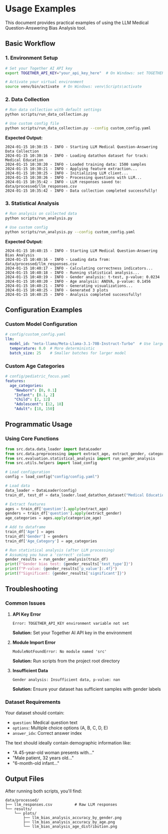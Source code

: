 # Usage Examples

This document provides practical examples of using the LLM Medical Question-Answering Bias Analysis tool.

## Basic Workflow

### 1. Environment Setup

```bash
# Set your Together AI API key
export TOGETHER_API_KEY="your_api_key_here"  # On Windows: set TOGETHER_API_KEY=your_api_key_here

# Activate your virtual environment
source venv/bin/activate  # On Windows: venv\Scripts\activate
```

### 2. Data Collection

```bash
# Run data collection with default settings
python scripts/run_data_collection.py

# Use custom config file
python scripts/run_data_collection.py --config custom_config.yaml
```

**Expected Output:**
```
2024-01-15 10:30:15 - INFO - Starting LLM Medical Question-Answering Data Collection
2024-01-15 10:30:16 - INFO - Loading datathon dataset for track: Medical Education
2024-01-15 10:30:20 - INFO - Loaded training data: 1500 samples
2024-01-15 10:30:21 - INFO - Applying feature extraction...
2024-01-15 10:30:25 - INFO - Initializing LLM client...
2024-01-15 10:30:26 - INFO - Processing questions with LLM...
2024-01-15 10:35:42 - INFO - LLM responses saved to: data/processed/llm_responses.csv
2024-01-15 10:35:42 - INFO - Data collection completed successfully!
```

### 3. Statistical Analysis

```bash
# Run analysis on collected data
python scripts/run_analysis.py

# Use custom config
python scripts/run_analysis.py --config custom_config.yaml
```

**Expected Output:**
```
2024-01-15 10:40:15 - INFO - Starting LLM Medical Question-Answering Bias Analysis
2024-01-15 10:40:16 - INFO - Loading data from: data/processed/llm_responses.csv
2024-01-15 10:40:17 - INFO - Calculating correctness indicators...
2024-01-15 10:40:18 - INFO - Running statistical analysis...
2024-01-15 10:40:19 - INFO - Gender analysis: t-test, p-value: 0.0234
2024-01-15 10:40:20 - INFO - Age analysis: ANOVA, p-value: 0.1456
2024-01-15 10:40:21 - INFO - Generating visualizations...
2024-01-15 10:40:25 - INFO - Generated 3 plots
2024-01-15 10:40:25 - INFO - Analysis completed successfully!
```

## Configuration Examples

### Custom Model Configuration

```yaml
# config/custom_config.yaml
llm:
  model_id: "meta-llama/Meta-Llama-3.1-70B-Instruct-Turbo"  # Use larger model
  temperature: 0.0  # More deterministic
  batch_size: 25    # Smaller batches for larger model
```

### Custom Age Categories

```yaml
# config/pediatric_focus.yaml
features:
  age_categories:
    "Newborn": [0, 0.1]
    "Infant": [0.1, 2]
    "Child": [2, 12]
    "Adolescent": [12, 18]
    "Adult": [18, 150]
```

## Programmatic Usage

### Using Core Functions

```python
from src.data.data_loader import DataLoader
from src.data.preprocessing import extract_age, extract_gender, categorize_age
from src.evaluation.statistical_analysis import run_gender_analysis
from src.utils.helpers import load_config

# Load configuration
config = load_config("config/config.yaml")

# Load data
data_loader = DataLoader(config)
train_df, test_df = data_loader.load_datathon_dataset("Medical Education")

# Extract features
ages = train_df['question'].apply(extract_age)
genders = train_df['question'].apply(extract_gender)
age_categories = ages.apply(categorize_age)

# Add to dataframe
train_df['Age'] = ages
train_df['Gender'] = genders
train_df['Age_Category'] = age_categories

# Run statistical analysis (after LLM processing)
# Assuming you have a 'correct' column
gender_results = run_gender_analysis(train_df)
print(f"Gender bias test: {gender_results['test_type']}")
print(f"P-value: {gender_results['p_value']:.4f}")
print(f"Significant: {gender_results['significant']}")
```

## Troubleshooting

### Common Issues

1. **API Key Error**
   ```
   Error: TOGETHER_API_KEY environment variable not set
   ```
   **Solution:** Set your Together AI API key in the environment

2. **Module Import Error**
   ```
   ModuleNotFoundError: No module named 'src'
   ```
   **Solution:** Run scripts from the project root directory

3. **Insufficient Data**
   ```
   Gender analysis: Insufficient data, p-value: nan
   ```
   **Solution:** Ensure your dataset has sufficient samples with gender labels

### Dataset Requirements

Your dataset should contain:
- `question`: Medical question text
- `options`: Multiple choice options (A, B, C, D, E)
- `answer_idx`: Correct answer index

The text should ideally contain demographic information like:
- "A 45-year-old woman presents with..."
- "Male patient, 32 years old..."
- "6-month-old infant..."

## Output Files

After running both scripts, you'll find:

```
data/processed/
├── llm_responses.csv          # Raw LLM responses
└── results/
    └── plots/
        ├── llm_bias_analysis_accuracy_by_gender.png
        ├── llm_bias_analysis_accuracy_by_age.png
        └── llm_bias_analysis_age_distribution.png
``` 